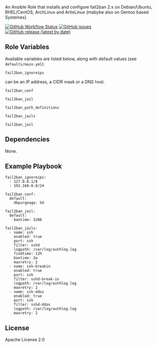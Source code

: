 

An Ansible Role that installs and configure fail2ban 2.x on Debian/Ubuntu, RHEL/CentOS, ArchLinux and ArtixLinux (mabybe also on Gentoo based Systemes).


[![GitHub Workflow Status](https://img.shields.io/github/workflow/status/bodsch/ansible-fail2ban/CI)][ci]
[![GitHub issues](https://img.shields.io/github/issues/bodsch/ansible-fail2ban)][issues]
[![GitHub release (latest by date)](https://img.shields.io/github/v/release/bodsch/ansible-fail2ban)][releases]

[ci]: https://github.com/bodsch/ansible-fail2ban/actions
[issues]: https://github.com/bodsch/ansible-fail2ban/issues?q=is%3Aopen+is%3Aissue
[releases]: https://github.com/bodsch/ansible-fail2ban/releases


## Role Variables

Available variables are listed below, along with default values (see `defaults/main.yml`):

`fail2ban_ignoreips`

can be an IP address, a CIDR mask or a DNS host.

`fail2ban_conf`

`fail2ban_jail`

`fail2ban_path_definitions`

`fail2ban_jails`

`fail2ban_jail`


## Dependencies

None.

## Example Playbook

```
fail2ban_ignoreips:
  - 127.0.0.1/8
  - 192.168.0.0/24

fail2ban_conf:
  default:
    dbpurgeage: 5d

fail2ban_jail:
  default:
    bantime: 3200

fail2ban_jails:
  - name: ssh
    enabled: true
    port: ssh
    filter: sshd
    logpath: /var/log/authlog.log
    findtime: 12h
    bantime: 2w
    maxretry: 2
  - name: ssh-breakin
    enabled: true
    port: ssh
    filter: sshd-break-in
    logpath: /var/log/authlog.log
    maxretry: 2
  - name: ssh-ddos
    enabled: true
    port: ssh
    filter: sshd-ddos
    logpath: /var/log/authlog.log
    maxretry: 2
```

## License

Apache License 2.0
